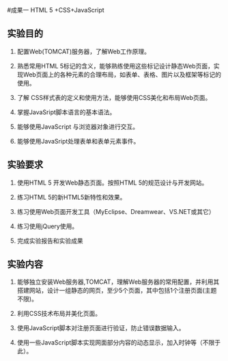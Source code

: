 #成果一  HTML 5 +CSS+JavaScript

 

## 实验目的

1. 配置Web(TOMCAT)服务器，了解Web工作原理。

2. 熟悉常用HTML 5标记的含义，能够熟练使用这些标记设计静态Web页面，实现Web页面上的各种元素的合理布局，如表单、表格、图片以及框架等标记的使用。

3. 了解 CSS样式表的定义和使用方法，能够使用CSS美化和布局Web页面。

4. 掌握JavaSript脚本语言的基本语法。

5. 能够使用JavaScript 与浏览器对象进行交互。

6. 能够使用JavaSript处理表单和表单元素事件。

## 实验要求

1. 使用HTML 5 开发Web静态页面。按照HTML 5的规范设计与开发网站。

2. 练习HTML 5的新HTML5新特性和效果。

3. 练习使用Web页面开发工具（MyEclipse、Dreamwear、VS.NET或其它）

4. 练习使用jQuery使用。

5. 完成实验报告和实验成果

## 实验内容

1. 能够独立安装Web服务器,TOMCAT，理解Web服务器的常用配置，并利用其搭建网站，设计一组静态的网页，至少5个页面，其中包括1个注册页面(主题不限)。

2. 利用CSS技术布局并美化页面。

3. 使用JavaScript脚本对注册页面进行验证，防止错误数据输入。

4. 使用一些JavaScript脚本实现网面部分内容的动态显示，加入时钟等（不限于此）。